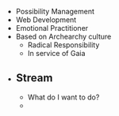 - Possibility Management
- Web Development
- Emotional Practitioner
- Based on Archearchy culture
	- Radical Responsibility
	- In service of Gaia
- ## Stream
	- What do I want to do?
	-